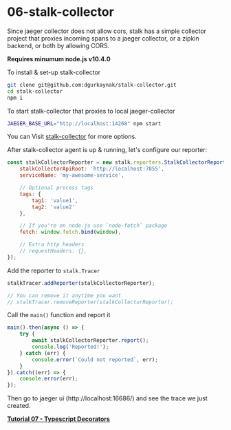 # 06-stalk-collector

Since jaeger collector does not allow cors, stalk has a simple collector project that proxies incoming spans to a jaeger collector, or a zipkin backend, or both by allowing CORS.

**Requires minumum node.js v10.4.0**

To install & set-up stalk-collector

```bash
git clone git@github.com:dgurkaynak/stalk-collector.git
cd stalk-collector
npm i
```

To start stalk-collector that proxies to local jaeger-collector

```bash
JAEGER_BASE_URL="http://localhost:14268" npm start
```

You can Visit [stalk-collector](https://github.com/dgurkaynak/stalk-collector) for more options.

After stalk-collector agent is up & running, let's configure our reporter:

```js
const stalkCollectorReporter = new stalk.reporters.StalkCollectorReporter({
    stalkCollectorApiRoot: 'http://localhost:7855',
    serviceName: 'my-awesome-service',

    // Optional process tags
    tags: {
        tag1: 'value1',
        tag2: 'value2'
    },

    // If you're on node.js use `node-fetch` package
    fetch: window.fetch.bind(window),

    // Extra http headers
    // requestHeaders: {},
});
```

Add the reporter to `stalk.Tracer`

```js
stalkTracer.addReporter(stalkCollectorReporter);

// You can remove it anytime you want
// stalkTracer.removeReporter(stalkCollectorReporter);
```

Call the `main()` function and report it

```js
main().then(async () => {
    try {
        await stalkCollectorReporter.report();
        console.log('Reported!');
    } catch (err) {
        console.error(`Could not reported`, err);
    }
}).catch((err) => {
    console.error(err);
});
```

Then go to jaeger ui (http://localhost:16686/) and see the trace we just created.

**[Tutorial 07 - Typescript Decorators](../07-typescript-decorators/README.md)**
